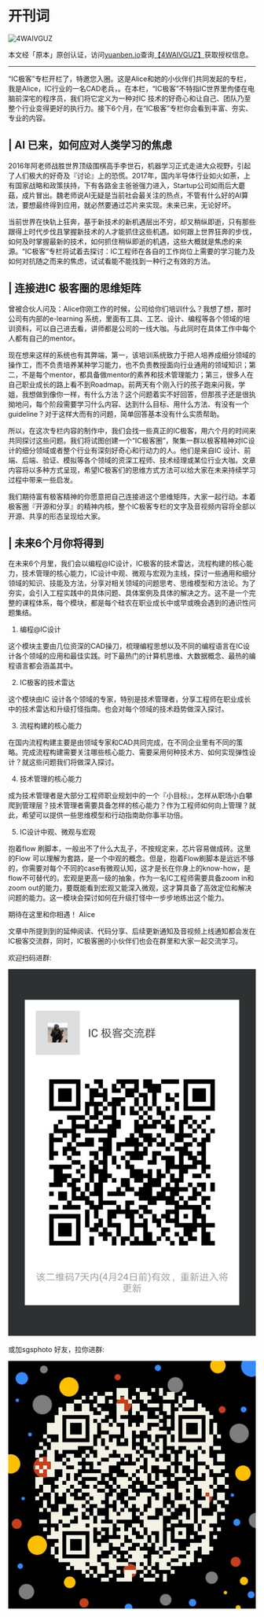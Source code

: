 # 开刊词

![4WAIVGUZ](https://yb-img.oss-cn-shanghai.aliyuncs.com/badges/4WAIVGUZXR441UZDOVWNMQVUFJSXJ4PD10CF65OEDZNWM2VRV4.png)

本文经「原本」原创认证，访问[yuanben.io](http://yuanben.io/)查询[【4WAIVGUZ】](https://yuanben.io/article/4WAIVGUZXR441UZDOVWNMQVUFJSXJ4PD10CF65OEDZNWM2VRV4)获取授权信息。

---

“IC极客”专栏开栏了，特邀您入圈。这是Alice和她的小伙伴们共同发起的专栏，我是Alice，IC行业的一名CAD老兵，。在本栏，“IC极客”不特指IC世界里佝偻在电脑前深宅的程序员，我们将它定义为一种对IC 技术的好奇心和让自己、团队乃至整个行业变得更好的执行力。接下6个月，在“IC极客”专栏你会看到丰富、夯实、专业的内容。

## | AI 已来，如何应对人类学习的焦虑

2016年阿老师战胜世界顶级围棋高手李世石，机器学习正式走进大众视野，引起了人们极大的好奇及『讨论』上的恐慌。2017年，国内半导体行业如火如荼，上有国家战略和政策扶持，下有各路金主爸爸强力进入，Startup公司如雨后大蘑菇，成片冒出。魏老师说AI无疑是当前社会最关注的热点，不管有什么好的AI算法，要想最终得到应用，就必然要通过芯片来实现。未来已来，无论好坏。

当前世界在快轨上狂奔，基于新技术的新机遇层出不穷，却又稍纵即逝，只有那些跟得上时代步伐且掌握新技术的人才能抓住这些机遇。如何跟上世界狂奔的步伐，如何及时掌握最新的技术，如何抓住稍纵即逝的机遇，这些大概就是焦虑的来源。“IC极客”专栏将试着去探讨：IC工程师在各自的工作岗位上需要的学习能力及如何对抗随之而来的焦虑，试试看能不能找到一种行之有效的方法。

## | 连接进IC 极客圈的思维矩阵

曾被合伙人问及：Alice你刚工作的时候，公司给你们培训什么？我想了想，那时公司有内部的e-learning 系统，里面有工具、工艺、设计、编程等各个领域的培训资料，可以自己进去看，讲师都是公司的一线大咖。与此同时在具体工作中每个人都有自己的mentor。

现在想来这样的系统也有其弊端，第一，该培训系统致力于把人培养成细分领域的操作工，而不负责培养某种学习能力，也不负责教授面向行业通用的领域知识；第二，不是每个mentor，都具备做mentor的素养和技术管理能力；第三，很多人在自己职业成长的路上看不到Roadmap。前两天有个刚入行的孩子跑来问我，学姐，我想做到像你一样，有什么方法？这个问题着实不好回答，但那孩子还是很执拗地问，每个阶段需要学习什么内容、达到什么目标、用什么方法、有没有一个guideline？对于这样大而有的问题，简单回答基本没有什么实质帮助。

所以，在这次专栏内容的制作中，我们会找一些真正的IC极客，用六个月的时间来共同探讨这些问题。我们将试图创建一个“IC极客圈”，聚集一群以极客精神对IC设计的细分领域或者整个行业有深刻好奇心和行动力的人。他们是来自IC 设计、前端、后端、验证、模拟等各个领域的资深工程师、技术经理或某位行业大咖。文章内容将以多种方式呈现，希望IC极客们的思维方式方法可以给大家在未来持续学习过程中带来一些启发。

我们期待富有极客精神的你愿意把自己连接进这个思维矩阵，大家一起行动。本着极客圈『开源和分享』的精神内核，整个IC极客专栏的文字及音视频内容将全部以开源、共享的形态呈现给大家。

## | 未来6个月你将得到

在未来6个月里，我们会以编程@IC设计，IC极客的技术雷达，流程构建的核心能力，技术管理的核心能力，IC设计中观、微观与宏观为主线，探讨一些通用和细分领域的知识、技能及方法，分享对相关领域的问题思考、思维模型和方法论。为了夯实，会引入工程实践中的具体问题、具体案例及具体的解决之方。这不是一个完整的课程体系，每个模块，都是每个硅农在职业成长中或早或晚会遇到的通识性问题集结。

1. 编程@IC设计

这个模块主要由几位资深的CAD操刀，梳理编程思想以及不同的编程语言在IC设计各个领域的应用和最佳实践。时下最热门的计算机思维、大数据概念、最热的编程语言都会涵盖其中。

2. IC极客的技术雷达

这个模块由IC 设计各个领域的专家，特别是技术管理者，分享工程师在职业成长中的技术雷达和升级打怪指南。也会对每个领域的技术趋势做深入探讨。

3. 流程构建的核心能力

在国内流程构建主要是由领域专家和CAD共同完成，在不同企业里有不同的策略。完成流程构建需要关注哪些核心能力、需要采用何种技术方、如何实现弹性设计？就这些问题我们将做深入探讨。

4. 技术管理的核心能力

成为技术管理者是大部分工程师职业规划中的一个『小目标』，怎样从职场小白攀爬到管理层？技术管理者需要具备怎样的核心能力？作为工程师如何向上管理？就此，希望可以提供一些思维模型和行动指南助你事半功倍。

5. IC设计中观、微观与宏观

抱着flow 刷脚本，一般出不了什么大乱子，不按规定来，芯片容易做成砖。这里的Flow 可以理解为套路，是一个中观的概念。但是，抱着Flow刷脚本是远远不够的，你需要对每个不同的case有微观认知，这才是长在你身上的know-how，是flow不可替代的。宏观是更高一级的抽象，作为一名IC工程师需要具备zoom in和zoom out的能力，要既能看到宏观又能深入微观，这才算具备了高效定位和解决问题的能力。这一模块会探讨如何在升级打怪中一步步地练出这个能力。

期待在这里和你相遇！
Alice

文章中所提到到的延伸阅读、代码分享、后续更新通知及音视频上线通知都会发在IC极客交流群，同时，IC极客圈的小伙伴们也会在群里和大家一起交流学习。

欢迎扫码进群:

![扫码进群](../res/img/wechat_group_qrcode.png)

或加sgsphoto 好友，拉你进群:

![加好友](../res/img/wechat_sgsphoto.jpg)
